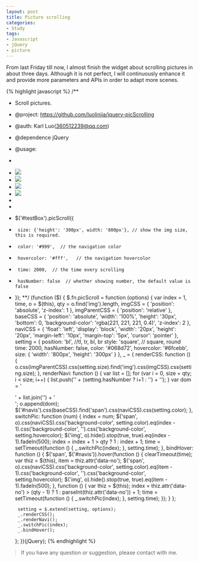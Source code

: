 ```yaml
---
layout: post
title: Picture scrolling
categories:
- Study
tags:
- Javascript
- jQuery
- picture
---
```


From last Friday till now, I almost finish the widget about scrolling pictures in about three days. Although it is not perfect, I will continuously enhance it and  provide more parameters and APIs in order to adapt more scenes.    

{% highlight javascript %}
/**
 * Scroll pictures.
 * @project: https://github.com/luolinjia/jquery-picScrolling
 * @auth: Karl Luo(360512239@qq.com)
 * @dependence jQuery
 * @usage:
 * <div id="testBox">
 *    <img src="img/1.jpg"/>
 *    <img src="img/2.jpg"/>
 *    <img src="img/3.jpg"/>
 *    <img src="img/4.jpg"/>
 * </div>
 *
 * $('#testBox').picScroll({
 *      size: {'height': '300px', width: '800px'}, // show the img size, this is required.
 *      color: '#999',  // the navigation color
 *      hovercolor: '#fff',   // the navigation hovercolor
 *      time: 2000,  // the time every scrolling
 *      hasNumber: false  // whether showing number, the default value is false
 * });
 **/
(function ($) {
    $.fn.picScroll = function (options) {
        var index = 1,
            time,
            o = $(this),
            qty = o.find('img').length,
            imgCSS = {
                'position': 'absolute',
                'z-index': 1
            },
            imgParentCSS = {
                'position': 'relative'
            },
            baseCSS = {
                'position': 'absolute',
                'width': '100%',
                'height': '30px',
                'bottom': 0,
                'background-color': 'rgba(221, 221, 221, 0.4)',
                'z-index': 2
            },
            naviCSS = {
                'float': 'left',
                'display': 'block',
                'width': '20px',
                'height': '20px',
                'margin-left': '10px',
                'margin-top': '5px',
                'cursor': 'pointer'
            },
            setting = {
                position: 'bl',  //tl, tr, bl, br
                style: 'square', // square, round
                time: 2000,
                hasNumber: false,
                color: '#068d72',
                hovercolor: '#6fcebb',
                size: {
                    'width': '800px',
                    'height': '300px'
                }
            },
            _ = {
                renderCSS: function () {
                    o.css(imgParentCSS).css(setting.size).find('img').css(imgCSS).css(setting.size);
                },
                renderNavi: function () {
                    var list = [];
                    for (var i = 0, size = qty; i < size; i++) {
                        list.push('<span data-no="' + (i+1) + '">' + (setting.hasNumber ? i+1 : '') + '</span>');
                    }
                    var dom = '<div id="navis">' + list.join('') + '</div>';
                    o.append(dom);
                    $('#navis').css(baseCSS).find('span').css(naviCSS).css(setting.color);
                },
                switchPic: function (num) {
                    index = num;
                    $('span', o).css(naviCSS).css('background-color', setting.color).eq(index - 1).css('background-color', '').css('background-color', setting.hovercolor);
                    $('img', o).hide().stop(true, true).eq(index - 1).fadeIn(500);
                    index = index + 1 > qty ? 1 : index + 1;
                    time = setTimeout(function () {
                        _.switchPic(index);
                    }, setting.time);
                },
                bindHover: function () {
                    $('span', $('#navis')).hover(function () {
                        clearTimeout(time);
                        var thiz = $(this), item = thiz.attr('data-no');
                        $('span', o).css(naviCSS).css('background-color', setting.color).eq(item - 1).css('background-color', '').css('background-color', setting.hovercolor);
                        $('img', o).hide().stop(true, true).eq(item - 1).fadeIn(500);
                    }, function () {
                        var thiz = $(this);
                        index = thiz.attr('data-no') > (qty - 1) ? 1 : parseInt(thiz.attr('data-no')) + 1;
                        time = setTimeout(function () {
                            _.switchPic(index);
                        }, setting.time);
                    });
                }
            };

        setting = $.extend(setting, options);
        _.renderCSS();
        _.renderNavi();
        _.switchPic(index);
        _.bindHover();
    };
})(jQuery);
{% endhighlight %}  

> If you have any question or suggestion, please contact with me.  
